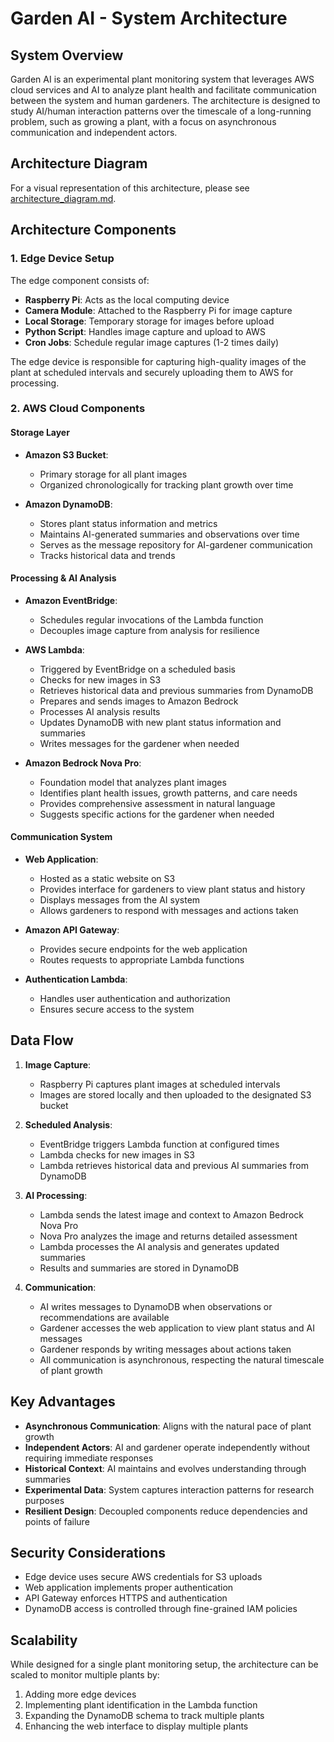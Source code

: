 # Garden AI - System Architecture

## System Overview

Garden AI is an experimental plant monitoring system that leverages AWS cloud services and AI to analyze plant health and facilitate communication between the system and human gardeners. The architecture is designed to study AI/human interaction patterns over the timescale of a long-running problem, such as growing a plant, with a focus on asynchronous communication and independent actors.

## Architecture Diagram

For a visual representation of this architecture, please see [architecture_diagram.md](architecture_diagram.md).

## Architecture Components

### 1. Edge Device Setup

The edge component consists of:

- **Raspberry Pi**: Acts as the local computing device
- **Camera Module**: Attached to the Raspberry Pi for image capture
- **Local Storage**: Temporary storage for images before upload
- **Python Script**: Handles image capture and upload to AWS
- **Cron Jobs**: Schedule regular image captures (1-2 times daily)

The edge device is responsible for capturing high-quality images of the plant at scheduled intervals and securely uploading them to AWS for processing.

### 2. AWS Cloud Components

#### Storage Layer

- **Amazon S3 Bucket**: 
  - Primary storage for all plant images
  - Organized chronologically for tracking plant growth over time

- **Amazon DynamoDB**:
  - Stores plant status information and metrics
  - Maintains AI-generated summaries and observations over time
  - Serves as the message repository for AI-gardener communication
  - Tracks historical data and trends

#### Processing & AI Analysis

- **Amazon EventBridge**:
  - Schedules regular invocations of the Lambda function
  - Decouples image capture from analysis for resilience

- **AWS Lambda**:
  - Triggered by EventBridge on a scheduled basis
  - Checks for new images in S3
  - Retrieves historical data and previous summaries from DynamoDB
  - Prepares and sends images to Amazon Bedrock
  - Processes AI analysis results
  - Updates DynamoDB with new plant status information and summaries
  - Writes messages for the gardener when needed

- **Amazon Bedrock Nova Pro**:
  - Foundation model that analyzes plant images
  - Identifies plant health issues, growth patterns, and care needs
  - Provides comprehensive assessment in natural language
  - Suggests specific actions for the gardener when needed

#### Communication System

- **Web Application**:
  - Hosted as a static website on S3
  - Provides interface for gardeners to view plant status and history
  - Displays messages from the AI system
  - Allows gardeners to respond with messages and actions taken

- **Amazon API Gateway**:
  - Provides secure endpoints for the web application
  - Routes requests to appropriate Lambda functions

- **Authentication Lambda**:
  - Handles user authentication and authorization
  - Ensures secure access to the system

## Data Flow

1. **Image Capture**:
   - Raspberry Pi captures plant images at scheduled intervals
   - Images are stored locally and then uploaded to the designated S3 bucket

2. **Scheduled Analysis**:
   - EventBridge triggers Lambda function at configured times
   - Lambda checks for new images in S3
   - Lambda retrieves historical data and previous AI summaries from DynamoDB

3. **AI Processing**:
   - Lambda sends the latest image and context to Amazon Bedrock Nova Pro
   - Nova Pro analyzes the image and returns detailed assessment
   - Lambda processes the AI analysis and generates updated summaries
   - Results and summaries are stored in DynamoDB

4. **Communication**:
   - AI writes messages to DynamoDB when observations or recommendations are available
   - Gardener accesses the web application to view plant status and AI messages
   - Gardener responds by writing messages about actions taken
   - All communication is asynchronous, respecting the natural timescale of plant growth

## Key Advantages

- **Asynchronous Communication**: Aligns with the natural pace of plant growth
- **Independent Actors**: AI and gardener operate independently without requiring immediate responses
- **Historical Context**: AI maintains and evolves understanding through summaries
- **Experimental Data**: System captures interaction patterns for research purposes
- **Resilient Design**: Decoupled components reduce dependencies and points of failure

## Security Considerations

- Edge device uses secure AWS credentials for S3 uploads
- Web application implements proper authentication
- API Gateway enforces HTTPS and authentication
- DynamoDB access is controlled through fine-grained IAM policies

## Scalability

While designed for a single plant monitoring setup, the architecture can be scaled to monitor multiple plants by:

1. Adding more edge devices
2. Implementing plant identification in the Lambda function
3. Expanding the DynamoDB schema to track multiple plants
4. Enhancing the web interface to display multiple plants